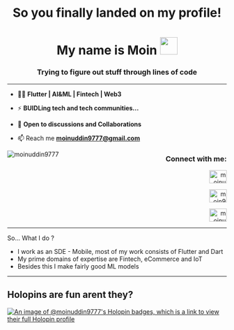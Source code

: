 
<h1 align="center">
 So you finally landed on my profile!  
 <h1 align="center">
My name is Moin
  <a target="_blank">
    <img src="https://github.com/JayantGoel001/JayantGoel001/blob/master/GIF/Hi.gif" width="40px" />
  </a>
</h1>
<h3 align="center">  Trying to figure out stuff through lines of code </h3>

---


- 👨‍💻 **Flutter | AI&ML | Fintech | Web3**

- ⚡ **BUIDLing tech and tech communities...**

- 💬 **Open to discussions and Collaborations**

- 📫 Reach me **moinuddin9777@gmail.com** 


<p><img align="left" src="https://github-readme-stats-ten-gilt.vercel.app/api/top-langs?username=moinuddin9777&hide=jupyter+notebook&show_icons=true&theme=merko&title_color=ffffff&text_color=ffd700&locale=en&layout=compact" alt="moinuddin9777" /></p>



<h3 align="right">Connect with me:</h3> 
  
<p align="right">
<a href="https://linkedin.com/in/moinuddin9777" target="blank"><img align="center" src="https://raw.githubusercontent.com/rahuldkjain/github-profile-readme-generator/master/src/images/icons/Social/linked-in-alt.svg" alt="moinuddin9777" height="30" width="40" /></a>
</p>
<p align="right">
<a href="https://twitter.com/moin971" target="blank"><img align="center" src="https://raw.githubusercontent.com/rahuldkjain/github-profile-readme-generator/master/src/images/icons/Social/twitter.svg" alt="moin971" height="30" width="40" /></a>
</p>
<p align="right">
<a href="https://instagram.com/moinuddin9777" target="blank"><img align="center" src="https://raw.githubusercontent.com/rahuldkjain/github-profile-readme-generator/master/src/images/icons/Social/instagram.svg" alt="moinuddin9777" height="30" width="40" /></a>
</p>

---

So... What I do ?

- I work as an SDE - Mobile, most of my work consists of Flutter and Dart
- My prime domains of expertise are Fintech, eCommerce and IoT
- Besides this I make fairly good ML models

---

 
 <h2>Holopins are fun arent they?</h2>

 
[![An image of @moinuddin9777's Holopin badges, which is a link to view their full Holopin profile](https://holopin.me/moinuddin9777)](https://holopin.io/@moinuddin9777)
